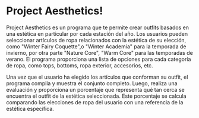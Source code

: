 # Project Aesthetics!
Project Aesthetics es un programa que te permite crear outfits basados en una estética en particular por cada estación del año. Los usuarios pueden seleccionar artículos de ropa relacionados con la estética de su elección, como "Winter Fairy Coquette",o "Winter Academia" para la temporada de invierno, por otra parte "Nature Core", "Warm Core" para las temporadas de verano. El programa proporciona una lista de opciones para cada categoría de ropa, como tops, bottoms, ropa exterior, accesorios, etc. 

Una vez que el usuario ha elegido los artículos que conforman su outfit, el programa compila y muestra el conjunto completo. Luego, realiza una evaluación y proporciona un porcentaje que representa qué tan cerca se encuentra el outfit de la estética seleccionada. Este porcentaje se calcula comparando las elecciones de ropa del usuario con una referencia de la estética específica. 

